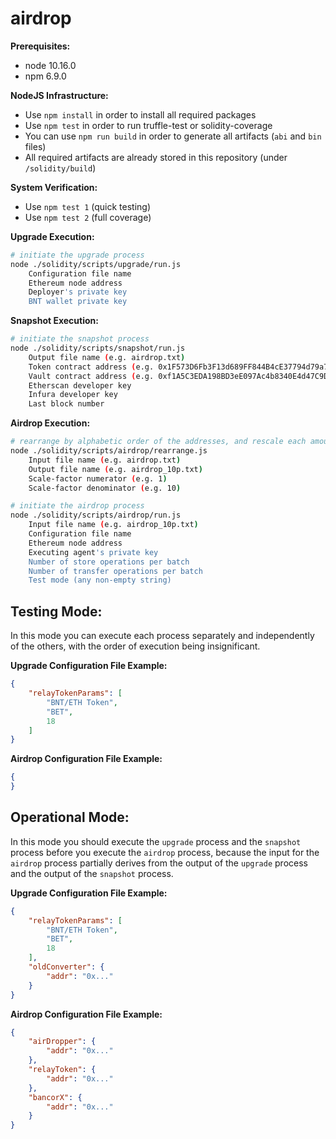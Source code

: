 # airdrop

**Prerequisites:**
- node 10.16.0
- npm 6.9.0

**NodeJS Infrastructure:**
- Use `npm install` in order to install all required packages
- Use `npm test` in order to run truffle-test or solidity-coverage
- You can use `npm run build` in order to generate all artifacts (`abi` and `bin` files)
- All required artifacts are already stored in this repository (under `/solidity/build`)

**System Verification:**
- Use `npm test 1` (quick testing)
- Use `npm test 2` (full coverage)

**Upgrade Execution:**
```bash
# initiate the upgrade process
node ./solidity/scripts/upgrade/run.js
    Configuration file name
    Ethereum node address
    Deployer's private key
    BNT wallet private key
```

**Snapshot Execution:**
```bash
# initiate the snapshot process
node ./solidity/scripts/snapshot/run.js
    Output file name (e.g. airdrop.txt)
    Token contract address (e.g. 0x1F573D6Fb3F13d689FF844B4cE37794d79a7FF1C)
    Vault contract address (e.g. 0xf1A5C3EDA198BD3eE097Ac4b8340E4d47C9D4679)
    Etherscan developer key
    Infura developer key
    Last block number
```

**Airdrop Execution:**
```bash
# rearrange by alphabetic order of the addresses, and rescale each amount
node ./solidity/scripts/airdrop/rearrange.js
    Input file name (e.g. airdrop.txt)
    Output file name (e.g. airdrop_10p.txt)
    Scale-factor numerator (e.g. 1)
    Scale-factor denominator (e.g. 10)
```

```bash
# initiate the airdrop process
node ./solidity/scripts/airdrop/run.js
    Input file name (e.g. airdrop_10p.txt)
    Configuration file name
    Ethereum node address
    Executing agent's private key
    Number of store operations per batch
    Number of transfer operations per batch
    Test mode (any non-empty string)
```

## Testing Mode:

In this mode you can execute each process separately and independently of the others, with the order of execution being insignificant.

**Upgrade Configuration File Example:**
```json
{
    "relayTokenParams": [
        "BNT/ETH Token",
        "BET",
        18
    ]
}
```

**Airdrop Configuration File Example:**
```json
{
}
```

## Operational Mode:

In this mode you should execute the `upgrade` process and the `snapshot` process before you execute the `airdrop` process, because
the input for the `airdrop` process partially derives from the output of the `upgrade` process and the output of the `snapshot` process.

**Upgrade Configuration File Example:**
```json
{
    "relayTokenParams": [
        "BNT/ETH Token",
        "BET",
        18
    ],
    "oldConverter": {
        "addr": "0x..."
    }
}
```

**Airdrop Configuration File Example:**
```json
{
    "airDropper": {
        "addr": "0x..."
    },
    "relayToken": {
        "addr": "0x..."
    },
    "bancorX": {
        "addr": "0x..."
    }
}
```
